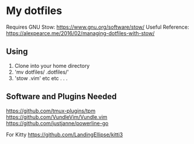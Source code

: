 # My dotfiles
Requires GNU Stow: https://www.gnu.org/software/stow/
Useful Reference: https://alexpearce.me/2016/02/managing-dotfiles-with-stow/

## Using
1. Clone into your home directory
2. 'mv dotfiles/ .dotfiles/'
3. 'stow .vim' etc etc . . .
## Software and Plugins Needed
https://github.com/tmux-plugins/tpm
https://github.com/VundleVim/Vundle.vim
https://github.com/justjanne/powerline-go

For Kitty
https://github.com/LandingEllipse/kitti3
